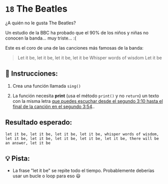 # `18` The Beatles

¿A quién no le gusta The Beatles?

Un estudio de la BBC ha probado que el 90% de los niños y niñas no conocen la banda... muy triste... :(

Este es el coro de una de las canciones más famosas de la banda:

> Let it be, let it be, let it be, let it be
> Whisper words of wisdom
> Let it be

## 📝 Instrucciones:

1. Crea una función llamada `sing()`

2. La función necesita **print** (usa el método `print()` y no `return`) un texto con la misma letra
[que puedes escuchar desde el segundo 3:10 hasta el final de la canción en el segundo 3:54](https://www.youtube.com/watch?v=QDYfEBY9NM4)..

## Resultado esperado:

`let it be, let it be, let it be, let it be, whisper words of wisdom, let it be, let it be, let it be, let it be, let it be, there will be an answer, let it be`


## 💡 Pista:

- La frase "let it be" se repite todo el tiempo. Probablemente deberías usar un bucle o loop para eso :smiley:
